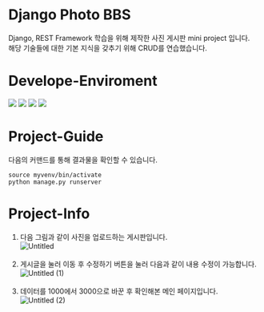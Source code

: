 # Django Photo BBS
Django, REST Framework 학습을 위해 제작한 사진 게시판 mini project 입니다.<br>
해당 기술들에 대한 기본 지식을 갖추기 위해 CRUD를 연습했습니다.

# Develope-Enviroment
<a href="https://www.python.org/" onClick=""><img src="https://img.shields.io/badge/Python-3776AB?style=flat-square&logo=Python&logoColor=white"/></a>
<a href="https://www.djangoproject.com/" onClick=""><img src="https://img.shields.io/badge/Django-092E20?style=flat-square&logo=Django&logoColor=white"/></a>
<a href="https://ubuntu.com/" onClick=""><img src="https://img.shields.io/badge/Ubuntu-E95420?style=flat-square&logo=Ubuntu&logoColor=white"/></a>
<a href="https://code.visualstudio.com/" onClick=""><img src="https://img.shields.io/badge/VsCode-007ACC?style=flat-square&logo=Visual Studio Code&logoColor=white"/></a>

# Project-Guide
다음의 커맨드를 통해 결과물을 확인할 수 있습니다.
<pre>
<code>source myvenv/bin/activate
python manage.py runserver</code></pre>

# Project-Info
1. 다음 그림과 같이 사진을 업로드하는 게시판입니다.<br>
![Untitled](https://github.com/JenSeop/Django-Rest-Photo-BBS/assets/95238604/0505706c-c5ff-44ba-936a-e2a9aa41dfd3)<br><br>
2. 게시글을 눌러 이동 후 수정하기 버튼을 눌러 다음과 같이 내용 수정이 가능합니다.<br>
![Untitled (1)](https://github.com/JenSeop/Django-Rest-Photo-BBS/assets/95238604/d9e2c448-6803-4e3e-b311-e80a2f4b07ca)<br><br>
3. 데이터를 1000에서 3000으로 바꾼 후 확인해본 메인 페이지입니다.<br>
![Untitled (2)](https://github.com/JenSeop/Django-Rest-Photo-BBS/assets/95238604/df391be3-5b88-4911-b28b-48934e4a7567)
